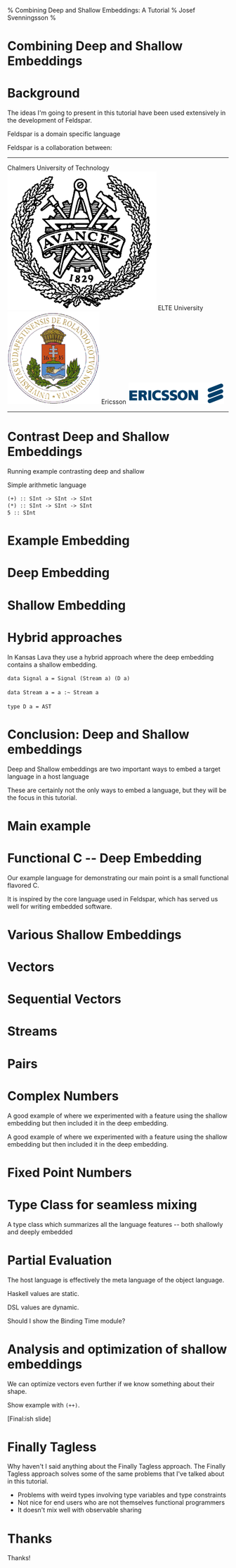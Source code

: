 % Combining Deep and Shallow Embeddings: A Tutorial
% Josef Svenningsson
%

# Combining Deep and Shallow Embeddings

# Background

The ideas I'm going to present in this tutorial have been used
extensively in the development of Feldspar.

Feldspar is a domain specific language 

Feldspar is a collaboration between:

----                               ----
Chalmers University of Technology  ![Chalmers logo]
ELTE University                    ![ELTE logo]
Ericsson                           ![Ericsson logo]
----                               ----

[Chalmers logo]: Chalmers_logo.png
[ELTE logo]: cimer.png
[Ericsson logo]: 219px-Ericsson_logo.png

# Contrast Deep and Shallow Embeddings

Running example contrasting deep and shallow

Simple arithmetic language

~~~
(+) :: SInt -> SInt -> SInt
(*) :: SInt -> SInt -> SInt
5 :: SInt
~~~

# Example Embedding

# Deep Embedding

# Shallow Embedding

# Hybrid approaches

In Kansas Lava they use a hybrid approach where the deep embedding contains
a shallow embedding.

~~~
data Signal a = Signal (Stream a) (D a)

data Stream a = a :~ Stream a

type D a = AST
~~~

# Conclusion: Deep and Shallow embeddings

Deep and Shallow embeddings are two important ways to embed a target language
in a host language

These are certainly not the only ways to embed a language, but they will be
the focus in this tutorial.

# Main example

# Functional C -- Deep Embedding

Our example language for demonstrating our main point is a small
functional flavored C.

It is inspired by the core language used in Feldspar, which has served us well
for writing embedded software.


# Various Shallow Embeddings

# Vectors

# Sequential Vectors

# Streams

# Pairs

# Complex Numbers

A good example of where we experimented with a feature using the shallow
embedding but then included it in the deep embedding.


A good example of where we experimented with a feature using the shallow
embedding but then included it in the deep embedding.


# Fixed Point Numbers

# Type Class for seamless mixing

A type class which summarizes all the language features -- both shallowly
and deeply embedded

# Partial Evaluation

The host language is effectively the meta language of the object language.

Haskell values are static.

DSL values are dynamic.

Should I show the Binding Time module?

# Analysis and optimization of shallow embeddings

We can optimize vectors even further if we know something about their shape.

Show example with `(++)`.


[Final:ish slide]
# Finally Tagless

Why haven't I said anything about the Finally Tagless approach. The
Finally Tagless approach solves some of the same problems that I've
talked about in this tutorial.

* Problems with weird types involving type variables and type constraints
* Not nice for end users who are not themselves functional programmers
* It doesn't mix well with observable sharing

# Thanks

Thanks!